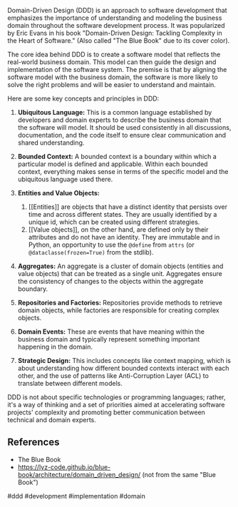 Domain-Driven Design (DDD) is an approach to software development that emphasizes the importance of understanding and modeling the business domain throughout the software development process. It was popularized by Eric Evans in his book "Domain-Driven Design: Tackling Complexity in the Heart of Software." (Also called "The Blue Book" due to its cover color).

The core idea behind DDD is to create a software model that reflects the real-world business domain. This model can then guide the design and implementation of the software system. The premise is that by aligning the software model with the business domain, the software is more likely to solve the right problems and will be easier to understand and maintain.

Here are some key concepts and principles in DDD:

1.  **Ubiquitous Language:** This is a common language established by developers and domain experts to describe the business domain that the software will model. It should be used consistently in all discussions, documentation, and the code itself to ensure clear communication and shared understanding.

2.  **Bounded Context:** A bounded context is a boundary within which a particular model is defined and applicable. Within each bounded context, everything makes sense in terms of the specific model and the ubiquitous language used there.

3.  **Entities and Value Objects:**
    1. [[Entities]] are objects that have a distinct identity that persists over time and across different states. They are usually identified by a unique id, which can be created using different strategies.
    2. [[Value objects]], on the other hand, are defined only by their attributes and do not have an identity. They are immutable and in Python, an opportunity to use the `@define` from `attrs` (or `@dataclasse(frozen=True)` from the stdlib).

4.  **Aggregates:** An aggregate is a cluster of domain objects (entities and value objects) that can be treated as a single unit. Aggregates ensure the consistency of changes to the objects within the aggregate boundary.

5.  **Repositories and Factories:** Repositories provide methods to retrieve domain objects, while factories are responsible for creating complex objects.

6.  **Domain Events:** These are events that have meaning within the business domain and typically represent something important happening in the domain.

7.  **Strategic Design:** This includes concepts like context mapping, which is about understanding how different bounded contexts interact with each other, and the use of patterns like Anti-Corruption Layer (ACL) to translate between different models.

DDD is not about specific technologies or programming languages; rather, it's a way of thinking and a set of priorities aimed at accelerating software projects' complexity and promoting better communication between technical and domain experts.

## References

- The Blue Book
- https://lyz-code.github.io/blue-book/architecture/domain_driven_design/ (not from the same "Blue Book")

<!-- Keywords -->
#ddd #development #implementation #domain
<!-- /Keywords -->
